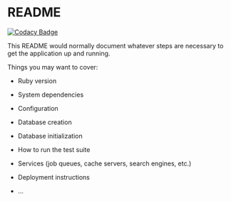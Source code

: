 # README

[![Codacy Badge](https://api.codacy.com/project/badge/Grade/137bd94198ac4444abbc3284b2c0317d)](https://app.codacy.com/gh/Hermyson/Projeto-Final-ES-2020.1?utm_source=github.com&utm_medium=referral&utm_content=Hermyson/Projeto-Final-ES-2020.1&utm_campaign=Badge_Grade_Settings)

This README would normally document whatever steps are necessary to get the
application up and running.

Things you may want to cover:

* Ruby version

* System dependencies

* Configuration

* Database creation

* Database initialization

* How to run the test suite

* Services (job queues, cache servers, search engines, etc.)

* Deployment instructions

* ...
